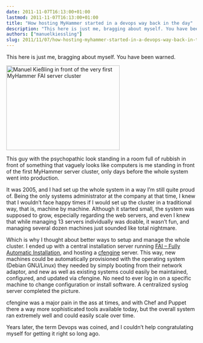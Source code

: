 ```yaml
---
date: 2011-11-07T16:13:00+01:00
lastmod: 2011-11-07T16:13:00+01:00
title: "How hosting MyHammer started in a devops way back in the day"
description: "This here is just me, bragging about myself. You have been warned. This guy with the psychopathic look standing in a room full of rubbish in front of something that vaguely looks like computers is me standing in front of the first MyHammer server cluster, only days before the whole system went into production."
authors: ["manuelkiessling"]
slug: 2011/11/07/how-hosting-myhammer-started-in-a-devops-way-back-in-the-day
---
```


<p>
This here is just me, bragging about myself. You have been warned.
</p>

<p>
<a href="/images/manuel_kiessling_myhammer_fai.jpg"><img src="/images/manuel_kiessling_myhammer_fai.jpg" alt="Manuel Kießling in front of the very first MyHammer FAI server cluster" title="Manuel Kießling in front of the very first MyHammer FAI server cluster" class="alignnone size-medium wp-image-434" width="300" height="225"></a>
</p>

<p>
This guy with the psychopathic look standing in a room full of rubbish in front of something that vaguely looks like computers is me standing in front of the first MyHammer server cluster, only days before the whole system went into production.
</p>

<p>
It was 2005, and I had set up the whole system in a way I’m still quite proud of. Being the only systems administrator at the company at that time, I knew that I wouldn’t face happy times if I would set up the cluster in a traditional way, that is, machine by machine. Although it started small, the system was supposed to grow, especially regarding the web servers, and even I knew that while managing 13 servers individually was doable, it wasn’t fun, and managing several dozen machines just sounded like total nightmare.
</p>

<p>
Which is why I thought about better ways to setup and manage the whole cluster. I ended up with a central installation server running <a href="http://fai-project.org/">FAI – Fully Automatic Installation</a>, and hosting a <a href="http://cfengine.com/community">cfengine</a> server. This way, new machines could be automatically provisioned with the operating system (Debian GNU/Linux) they needed by simply booting from their network adaptor, and new as well as existing systems could easily be maintained, configured, and updated via cfengine. No need to ever log in on a specific machine to change configuration or install software. A centralized syslog server completed the picture.
</p>

<p>
cfengine was a major pain in the ass at times, and with Chef and Puppet there a way more sophisticated tools available today, but the overall system ran extremely well and could easily scale over time.
</p>

<p>
Years later, the term Devops was coined, and I couldn’t help congratulating myself for getting it right so long ago.
</p>
